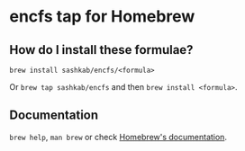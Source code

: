 # encfs tap for Homebrew

## How do I install these formulae?

`brew install sashkab/encfs/<formula>`

Or `brew tap sashkab/encfs` and then `brew install <formula>`.

## Documentation

`brew help`, `man brew` or check [Homebrew's documentation](https://docs.brew.sh).
